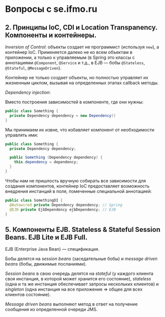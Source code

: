 # Вопросы с se.ifmo.ru

## 2. Принципы IoC, CDI и Location Transpanency. Компоненты и контейнеры.

_Inversion of Control_: объекты создает не программист (используя `new`), а контейнер IoC. Применяется далеко не ко всем объектам в приложении, а только к управляемым
(в Spring это классы с аннотациями `@Component`, `@Service` и т.д., в EJB — бобы `@Stateless`, `@Stateful`, `@MessageDriven`).

Контейнер не только создает объекты, но полностью управляет их жизненным циклом, вызывая на определенных этапах callback методы.

_Dependency injection_:

Вместо построения зависимостей в компоненте, где они нужны:

```java
public class Something {
  private Dependency dependency = new Dependency()
}
```

Мы принимаем их извне, что избавляет компонент от необходимости управлять ими:

```java
public class Something {
  private Dependency dependency;

  public Something (Dependency dependency) {
    this.dependency = dependency;
  }
}  
```

Чтобы нам не пришлость вручную собирать все зависимости для создания компонентов,
контейнер IoC предоставляет возможность внедрения инстанций в поля, помеченные специальной аннотацией:

```java
public class SomethingDI {
  @Autowired private Dependency dependency; // Spring
  @EJB private EjbDependency ejbDependency; // EJB
}
```

## 5. Компоненты EJB. Stateless & Stateful Session Beans. EJB Lite и EJB Full.

EJB (Enterprise Java Bean) — спецификация.

Бобы делятся на _session beans_ (заседательные бобы) и _message driven beans_ (бобы, движимые посланиями).

_Session beans_ в свою очередь делятся на _stateful_ (у каждого клиента своя инстанция, в которой может хранится его состояние), _stateless_ (одна и та же инстанция обеспечивает запросы нескольких клиентов) и _singleton_ (одна инстанция на все приложение => общее для всех клиентов состояние).

_Message driven beans_ выполняют метод в ответ на получение сообщения из определенной очереди JMS.
